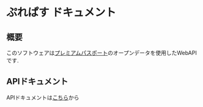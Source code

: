 # ぷれぱす ドキュメント

## <a name="summary"/> 概要
このソフトウェアは[プレミアムパスポート](http://www.i-oyacomi.net/prepass/)のオープンデータを使用したWebAPIです.

## <a name="api"/> APIドキュメント
APIドキュメントは[こちら][api_overview]から

[api_overview]: api/overview.md
